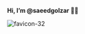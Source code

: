 **Hi, I’m @saeedgolzar ✌🏼**

 ![favicon-32](https://github.com/saeedgolzar/saeedgolzar/assets/23401064/ef61c7ab-c202-4f64-91ab-cb58a6a79665)


<!---
saeedgolzar/saeedgolzar is a ✨ special ✨ repository because its `README.md` (this file) appears on your GitHub profile.
You can click the Preview link to take a look at your changes.
--->
